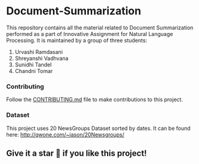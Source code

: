 # Document-Summarization
This repository contains all the material related to Document Summarization performed as a part of Innovative Assignment for Natural Language Processing. It is maintained by a group of three students:

1. Urvashi Ramdasani
2. Shreyanshi Vadhvana
3. Sunidhi Tandel
4. Chandni Tomar

### Contributing
Follow the [CONTRIBUTING.md](../main/CONTRIBUTING.md) file to make contributions to this project.

### Dataset
This project uses 20 NewsGroups Dataset sorted by dates. It can be found here: http://qwone.com/~jason/20Newsgroups/ 

## Give it a star :star2: if you like this project!
